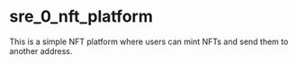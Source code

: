 # sre_0_nft_platform

This is a simple NFT platform where users can mint NFTs and send them to another address.
